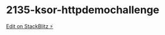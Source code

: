 # 2135-ksor-httpdemochallenge

[Edit on StackBlitz ⚡️](https://stackblitz.com/edit/2135-ksor-httpdemochallenge)